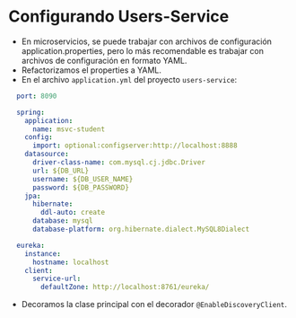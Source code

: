 # Configurando Users-Service
- En microservicios, se puede trabajar con archivos de configuración application.properties, pero lo más recomendable es trabajar con archivos de configuración en formato YAML.
- Refactorizamos el properties a YAML.
- En el archivo `application.yml` del proyecto `users-service`:
```yaml
  port: 8090

  spring:
    application:
      name: msvc-student
    config:
      import: optional:configserver:http://localhost:8888
    datasource:
      driver-class-name: com.mysql.cj.jdbc.Driver
      url: ${DB_URL}
      username: ${DB_USER_NAME}
      password: ${DB_PASSWORD}
    jpa:
      hibernate:
        ddl-auto: create
      database: mysql
      database-platform: org.hibernate.dialect.MySQL8Dialect

  eureka:
    instance:
      hostname: localhost
    client:
      service-url:
        defaultZone: http://localhost:8761/eureka/
```
- Decoramos la clase principal con el decorador `@EnableDiscoveryClient`.
